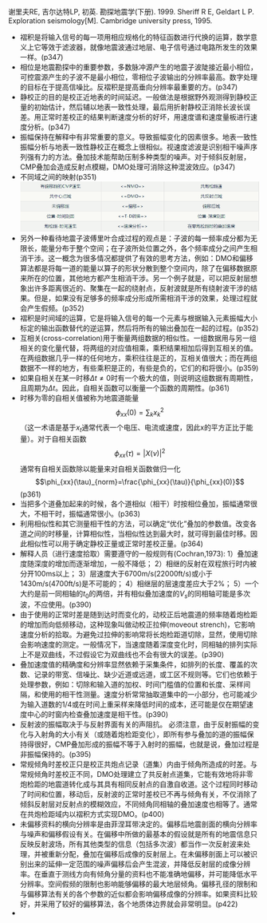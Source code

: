 谢里夫RE, 吉尔达特LP, 初英. 勘探地震学(下册). 1999.
Sheriff R E, Geldart L P. Exploration seismology[M]. Cambridge university press, 1995.
+ 褶积是将输入信号的每一项用相应规格化的特征函数进行代换的运算，数学意义上它等效于滤波器，就像地震波通过地层、电子信号通过电路所发生的效果一样。(p347)
+ 相位是地震勘探中的重要参数，多数脉冲源产生的地震子波陡接近最小相位，可控震源产生的子波不是最小相位，零相位子波输出的分辨率最高。数字处理的目标在于提高信噪比。反褶积是提高垂向分辨率最重要的方。(p347)
+ 静校正的目的是校正近地表的时间延迟。一般做法是根据野外观测得到静校正量的初始估计，然后辅以地表一致性处理，最后用折射静校正消除长波长误差。用正常时差校正的结果判断速度分析的好坏，用速度谱和速度量板进行速度分析。(p347)
+ 振幅保持在解释中有非常重要的意义。导致振幅变化的因素很多。地表一致性振幅分析与地表一致性静校正在概念上很相似。视速度滤波是识别相干噪声序列强有力的方法。叠加技术能帮助压制多种类型的噪声。对于倾斜反射层，CMP叠加会造成反射点模糊，DMO处理可消除这种混波效应。(p347)
+ 不同域之间的映射(p351)
![](1.png)
+ 另外一种看待地震子波傅里叶合成过程的观点是：子波的每一频率成分都为无限长，能量分布于整个空间；在子波所处位置之外，各个频率成分之间产生相消干涉。这一概念为很多情况都提供了有效的思考方法，例如：DMO和偏移算法都是将每一道的能量以算子的形状分散到整个空间内，除了在偏移数据原来所在的位置，其他地方都产生相消干涉。另一个例子就是，可以把反射层想象出许多距离很近的、聚集在一起的绕射点，反射波就是所有绕射波干涉的结果。但是，如果没有足够多的频率成分形成所需相消干涉的效果，处理过程就会产生假频。(p352)
+ 褶积是时间域的运算，它是将输入信号的每一个元素与根据输入元素振幅大小标定的输出函数替代的逆运算，然后将所有的输出叠加在一起的过程。(p352)
+ 互相关(cross-correlation)用于衡量两组数据的相似性。一组数据用与另一组相关的变化量代替，将两组的对应值相乘，乘积结果相加后得到互相关的值。在两组数据几乎一样的任何地方，乘积往往是正的，互相关值很大；而在两组数据不一样的地方，有些乘积是正的，有些是负的，它们的和将很小。(p359)
+ 如果自相关在某一时移$\Delta t \neq 0$时有一个极大的值，则说明这组数据有周期性，且周期为$\Delta t$。因此，自相关函数可以衡量一个函数的周期性。(p361)
+ 时移为零的自相关值被称为地震道能量
$$\phi_{xx}(0)=\sum_k x_k^2$$
（这一术语是基于$x_t$通常代表一个电压、电流或速度，因此x的平方正比于能量）。对于自相关函数
$$\phi_{xx}(\tau)=|X(\nu)|^2$$
通常有自相关函数除以能量来对自相关函数做归一化
$$\phi_{xx}(\tau)_{norm}=\frac{\phi_{xx}(\tau)}{\phi_{xx}(0)}$$
(p361)
+ 当把多个道叠加起来的时候，各个道相似（相干）时按相位叠加，振幅通常很大，不相干时，振幅通常很小。(p363)
+ 利用相似性和其它测量相干性的方法，可以确定“优化”叠加的参数值。改变各道之间的时移量，计算相似性，当相似性达到最大时，就可得到最佳时移。因此相似性可以用于确定静校正量或正常时差校正量。(p364)
+ 解释人员（进行速度拾取）需要遵守的一般规则有(Cochran,1973):
1）叠加速度随深度的增加而逐渐增加，一般不降低；
2）相继的反射在双程旅行时内被分开100ms以上；
3）层速度大于6700m/s(22000ft/s)或小于1430m/s(4700ft/s)是不可能的；
4）相继层的层速度差应大于2%；
5）一个大约是前一同相轴的$t_0$的两倍，并有相似叠加速度的$V_s$的同相轴可能是多次波，不应使用。(p390)
+ 由于使用的正常时差是随到达时而变化的，动校正后地震道的频率随着炮检距的增加而向低频移动，这种现象叫做动校正拉伸(moveout strench)，它影响速度分析的拾取。为避免过拉伸的影响常将长炮检距道切除，显然，使用切除会影响速度的测定。一般情况下，当速度随着深度变化时，同相轴的排列实际上不是双曲线，不过假设它为双曲线也不会有很大的误差。(p390)
+ 叠加速度值的精确度和分辨率显然依赖于采集条件，如排列的长度、覆盖的次数、记录的带宽、信噪比、缺少近道或远道，或工区不规则等。它们也依赖于处理参数，例如：切除和输入道的加权、时间门槛值的位置和长度、采样间隔，和使用的相干性测量。速度分析常常抽取道集中的一小部分，也可能减少为输入道数的1/4或在时间上重采样来降低时间的成本，还可能是仅在期望速度中心的时窗内检查叠加速度是相干性。(p390)
+ 反射波的振幅取决于与反射界面有关的声阻抗。
必须注意，由于反射振幅的变化与入射角的大小有关（或随着炮检距变化），即所有参与叠加的道的振幅保持得很好，CMP叠加形成的振幅不等于入射时的振幅，也就是说，叠加过程是非振幅保持的。(p395)
+ 常规倾角时差校正只是校正共炮点记录（道集）内由于倾角所造成的时差。与常规倾角时差校正不同，DMO处理建立了共反射点道集，它能有效地将非零炮检距的地震道转化成与其具有相同反射点的自激自收道。这个过程同时移动了时间和位置，移动后，反射波的正常时差校已不再与倾角有关，不仅消除了倾斜反射层对反射点的模糊效应，不同倾角同相轴的叠加速度也相等了。通常在共炮检距域内以褶积方式实现DMO。(p400)
+ 未偏移资料的横向分辨率是由菲涅耳带决定的。偏移后地震剖面的横向分辨率与噪声和偏移假设有关。在偏移中所做的最基本的假设就是所有的地震信息只反映反射波场，所有其他类型的信息（包括多次波）都当作一次反射波来处理，并被重新分配，叠加在偏移后成像的反射层上。在未偏移剖面上可以被识别出来的延伸一定范围的噪声偏移后会产生混波，并降低反射层的成像分辨率。在垂直于测线方向有倾角分量的资料也不能准确地偏移，并可能降低水平分辨率。空间假频的限制也影响能够偏移的最大地层倾角。偏移孔径的限制和与偏移算法有关的各个参数的近似都会影响偏移成像的分辨率。如果资料比较好，并采用了较好的偏移算法，各个地质体边界就会非常明显。(p422)
+ 
